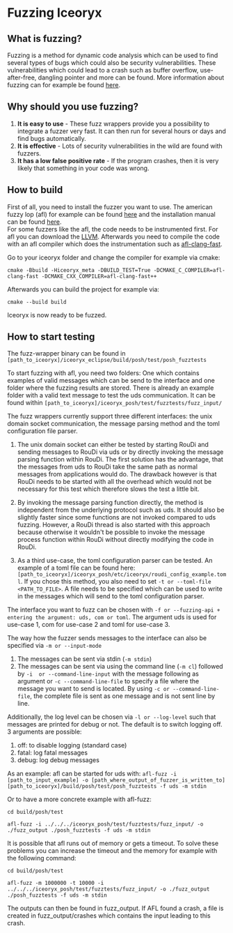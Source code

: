 # Fuzzing Iceoryx

## What is fuzzing?

Fuzzing is a method for dynamic code analysis which can be used to find several types of bugs which could also be security vulnerabilities. These vulnerabilities which could lead to a crash such as buffer overflow, use-after-free, dangling pointer and more can be found.
More information about fuzzing can for example be found [here](https://owasp.org/www-community/Fuzzing "OWASP Fuzzing").

## Why should you use fuzzing?

1. **It is easy to use** - These fuzz wrappers provide you a possibility to integrate a fuzzer very fast. It can then run for several hours or days and find bugs automatically.
2. **It is effective** - Lots of security vulnerabilities in the wild are found with fuzzers.
3. **It has a low false positive rate** - If the program crashes, then it is very likely that something in your code was wrong.

## How to build

First of all, you need to install the fuzzer you want to use. The american fuzzy lop (afl) for example can be found [here](https://github.com/google/AFL "Github AFL") and the installation manual can be found [here](https://github.com/google/AFL/blob/master/docs/INSTALL).  
For some fuzzers like the afl, the code needs to be instrumented first. For afl you can download the [LLVM](https://llvm.org/releases/download.html "LLVM"). Afterwards you need to compile the code with an afl compiler which does the instrumentation such as [afl-clang-fast](https://github.com/google/AFL/tree/master/llvm_mode).

Go to your iceoryx folder and change the compiler for example via cmake:

``` cmake -Bbuild -Hiceoryx_meta -DBUILD_TEST=True -DCMAKE_C_COMPILER=afl-clang-fast -DCMAKE_CXX_COMPILER=afl-clang-fast++ ```

Afterwards you can build the project for example via:

``` cmake --build build ```

Iceoryx is now ready to be fuzzed.

## How to start testing

The fuzz-wrapper binary can be found in ``` [path_to_iceoryx]/iceoryx_eclipse/build/posh/test/posh_fuzztests ```

To start fuzzing with afl, you need two folders: One which contains examples of valid messages which can be send to the interface and one folder where the fuzzing results are stored. There is already an example folder with a valid text message to test the uds communication. It can be found within ``` [path_to_iceoryx]/iceoryx_posh/test/fuzztests/fuzz_input/ ```

The fuzz wrappers currently support three different interfaces: the unix domain socket communication, the message parsing method and the toml configuration file parser.  

1. The unix domain socket can either be tested by starting RouDi and sending messages to RouDi via uds or by directly invoking the message parsing function within RouDi. The first solution has the advantage, that the messages from uds to RouDi take the same path as normal messages from applications would do. The drawback however is that RouDi needs to be started with all the overhead which would not be necessary for this test which therefore slows the test a little bit.

2. By invoking the message parsing function directly, the method is independent from the underlying protocol such as uds. It should also be slightly faster since some functions are not invoked compared to uds fuzzing. However, a RouDi thread is also started with this approach because otherwise it wouldn't be possible to invoke the message process function within RouDi without directly modifying the code in RouDi.

3. As a third use-case, the toml configuration parser can be tested. An example of a toml file can be found here: ``` [path_to_iceoryx]/iceoryx_posh/etc/iceoryx/roudi_config_example.toml ```.
If you chose this method, you also need to set ``` -t or --toml-file <PATH_TO_FILE> ```. A file needs to be specified which can be used to write in the messages which will send to the toml configuration parser.

The interface you want to fuzz can be chosen with ``` -f or --fuzzing-api + entering the argument: uds, com or toml ```. The argument uds is used for use-case 1, com for use-case 2 and toml for use-case 3.

The way how the fuzzer sends messages to the interface can also be specified via ``` -m or --input-mode ```

1. The messages can be sent via stdin (``` -m stdin ```)
2. The messages can be sent via using the command line (``` -m cl ```) followed by ``` -i  or --command-line-input ``` with the message following as argument or ``` -c --command-line-file ``` to specify a file where the message you want to send is located. By using ``` -c or --command-line-file ```, the complete file is sent as one message and is not sent line by line.

Additionally, the log level can be chosen via ``` -l or --log-level ``` such that messages are printed for debug or not. The default is to switch logging off. 3 arguments are possible:

1. off: to disable logging (standard case)
2. fatal: log fatal messages
3. debug: log debug messages

As an example: afl can be started for uds with: ``` afl-fuzz -i [path_to_input_example] -o [path_where_output_of_fuzzer_is_written_to] [path_to_iceoryx]/build/posh/test/posh_fuzztests -f uds -m stdin ```

Or to have a more concrete example with afl-fuzz:

```shell
cd build/posh/test 

afl-fuzz -i ../../../iceoryx_posh/test/fuzztests/fuzz_input/ -o ./fuzz_output ./posh_fuzztests -f uds -m stdin

```

It is possible that afl runs out of memory or gets a timeout. To solve these problems you can increase the timeout and the memory for example with the following command:

```shell
cd build/posh/test 

afl-fuzz -m 1000000 -t 10000 -i ../../../iceoryx_posh/test/fuzztests/fuzz_input/ -o ./fuzz_output ./posh_fuzztests -f uds -m stdin

```

The outputs can then be found in fuzz_output. If AFL found a crash, a file is created in fuzz_output/crashes which contains the input leading to this crash.
